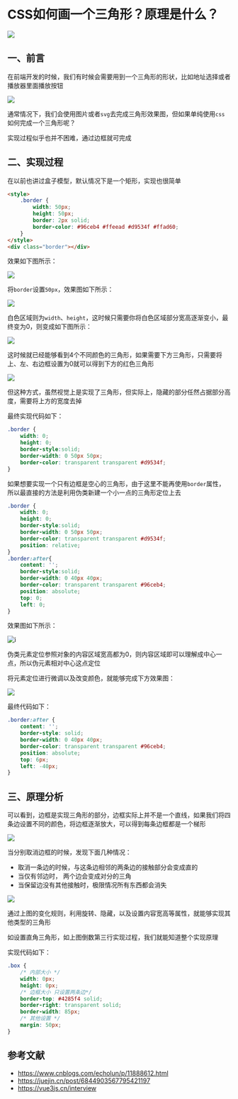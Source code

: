 # CSS如何画一个三角形？原理是什么？

![](https://static.vue-js.com/bd310120-a279-11eb-85f6-6fac77c0c9b3.png)

## 一、前言

在前端开发的时候，我们有时候会需要用到一个三角形的形状，比如地址选择或者播放器里面播放按钮

 ![](https://static.vue-js.com/d6d8ff60-a279-11eb-85f6-6fac77c0c9b3.png)

通常情况下，我们会使用图片或者`svg`去完成三角形效果图，但如果单纯使用`css`如何完成一个三角形呢？

实现过程似乎也并不困难，通过边框就可完成


## 二、实现过程

在以前也讲过盒子模型，默认情况下是一个矩形，实现也很简单

```html
<style>
    .border {
        width: 50px;
        height: 50px;
        border: 2px solid;
        border-color: #96ceb4 #ffeead #d9534f #ffad60;
    }
</style>
<div class="border"></div>
```

效果如下图所示：

 ![](https://static.vue-js.com/e3f244e0-a279-11eb-ab90-d9ae814b240d.png)

将`border`设置`50px`，效果图如下所示：

 ![](https://static.vue-js.com/ee0b42b0-a279-11eb-ab90-d9ae814b240d.png)

白色区域则为`width`、`height`，这时候只需要你将白色区域部分宽高逐渐变小，最终变为0，则变成如下图所示：

 ![](https://static.vue-js.com/2afaa030-a27a-11eb-85f6-6fac77c0c9b3.png)

这时候就已经能够看到4个不同颜色的三角形，如果需要下方三角形，只需要将上、左、右边框设置为0就可以得到下方的红色三角形

 ![](https://static.vue-js.com/2afaa030-a27a-11eb-85f6-6fac77c0c9b3.png)

但这种方式，虽然视觉上是实现了三角形，但实际上，隐藏的部分任然占据部分高度，需要将上方的宽度去掉

最终实现代码如下：

```css
.border {
    width: 0;
    height: 0;
    border-style:solid;
    border-width: 0 50px 50px;
    border-color: transparent transparent #d9534f;
}
```

如果想要实现一个只有边框是空心的三角形，由于这里不能再使用`border`属性，所以最直接的方法是利用伪类新建一个小一点的三角形定位上去

```css
.border {
    width: 0;
    height: 0;
    border-style:solid;
    border-width: 0 50px 50px;
    border-color: transparent transparent #d9534f;
    position: relative;
}
.border:after{
    content: '';
    border-style:solid;
    border-width: 0 40px 40px;
    border-color: transparent transparent #96ceb4;
    position: absolute;
    top: 0;
    left: 0;
}
```

效果图如下所示：

 ![i](https://static.vue-js.com/59f4d720-a27a-11eb-85f6-6fac77c0c9b3.png)

伪类元素定位参照对象的内容区域宽高都为0，则内容区域即可以理解成中心一点，所以伪元素相对中心这点定位

将元素定位进行微调以及改变颜色，就能够完成下方效果图：

 ![](https://static.vue-js.com/653a6e10-a27a-11eb-85f6-6fac77c0c9b3.png)

最终代码如下：

```css
.border:after {
    content: '';
    border-style: solid;
    border-width: 0 40px 40px;
    border-color: transparent transparent #96ceb4;
    position: absolute;
    top: 6px;
    left: -40px;
}
```



## 三、原理分析

可以看到，边框是实现三角形的部分，边框实际上并不是一个直线，如果我们将四条边设置不同的颜色，将边框逐渐放大，可以得到每条边框都是一个梯形

 ![](https://static.vue-js.com/78d4bd90-a27a-11eb-85f6-6fac77c0c9b3.png)

当分别取消边框的时候，发现下面几种情况：

- 取消一条边的时候，与这条边相邻的两条边的接触部分会变成直的
- 当仅有邻边时， 两个边会变成对分的三角
- 当保留边没有其他接触时，极限情况所有东西都会消失

 ![](https://static.vue-js.com/84586ef0-a27a-11eb-85f6-6fac77c0c9b3.png)

通过上图的变化规则，利用旋转、隐藏，以及设置内容宽高等属性，就能够实现其他类型的三角形

如设置直角三角形，如上图倒数第三行实现过程，我们就能知道整个实现原理

实现代码如下：

```css
.box {
    /* 内部大小 */
    width: 0px;
    height: 0px;
    /* 边框大小 只设置两条边*/
    border-top: #4285f4 solid;
    border-right: transparent solid;
    border-width: 85px; 
    /* 其他设置 */
    margin: 50px;
}
```



## 参考文献

- https://www.cnblogs.com/echolun/p/11888612.html
- https://juejin.cn/post/6844903567795421197
- https://vue3js.cn/interview